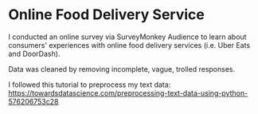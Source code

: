 # Online Food Delivery Service

I conducted an online survey via SurveyMonkey Audience to learn about consumers' experiences with online food delivery services (i.e. Uber Eats and DoorDash). </br>

Data was cleaned by removing incomplete, vague, trolled responses. <br/>

I followed this tutorial to preprocess my text data: 
https://towardsdatascience.com/preprocessing-text-data-using-python-576206753c28
